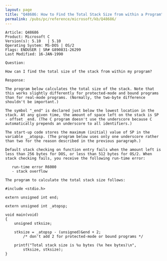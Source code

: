 ```yaml
---
layout: page
title: "Q48686: How to Find the Total Stack Size from within a Program"
permalink: /pubs/pc/reference/microsoft/kb/Q48686/
---
```


	Article: Q48686
	Product: Microsoft C
	Version(s): 5.10   | 5.10
	Operating System: MS-DOS | OS/2
	Flags: ENDUSER | SR# G890831-26299
	Last Modified: 16-JAN-1990
	
	Question:
	
	How can I find the total size of the stack from within my program?
	
	Response:
	
	The program below calculates the total size of the stack. Note that
	this works slightly differently for protected-mode and bound programs
	than for real-mode programs. (Normally, the two-byte difference
	shouldn't be important.)
	
	The symbol "_end" is declared just below the lowest location in the
	stack. At any given time, the amount of space left on the stack is SP
	- offset _end. (The C program doesn't use the underscore because C
	automatically prepends an underscore to all identifiers.)
	
	The start-up code stores the maximum (initial) value of SP in the
	variable __atopsp. (The program below uses only one underscore rather
	than two for the reason described in the previous paragraph.)
	
	Default stack checking on function entry fails when the amount left is
	less than 256 bytes for DOS, or less than 512 bytes for OS/2. When
	stack checking fails, you receive the following run-time error:
	
	   run-time error R6000
	   - stack overflow
	
	The program to calculate the total stack size follows:
	
	#include <stdio.h>
	
	extern unsigned int end;
	
	extern unsigned int _atopsp;
	
	void main(void)
	{
	    unsigned stksize;
	
	    stksize = _atopsp - (unsigned)&end + 2;
	        /* don't add 2 for protected-mode or bound programs */
	
	    printf("Total stack size is %u bytes (%x hex bytes)\n",
	        stksize, stksize);
	}
